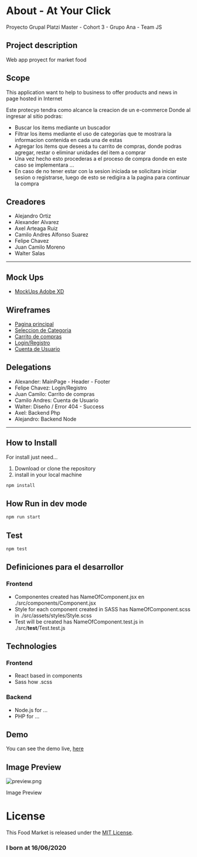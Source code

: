 
# About - At Your Click

Proyecto Grupal Platzi Master - Cohort 3 - Grupo Ana - Team JS

## Project description

Web app proyect for market food

## Scope

This application want to help to business to offer products and news in page hosted in Internet

Este protecyo tendra como alcance la creacion de un e-commerce
Donde al ingresar al sitio podras:

- Buscar los items mediante un buscador
- Filtrar los items mediante el uso de categorias que te mostrara la informacion contenida en cada una de estas
- Agregar los items que desees a tu carrito de compras, donde podras agregar, restar o eliminar unidades del item a comprar
- Una vez hecho esto procederas a el proceso de compra donde en este caso se implementara ...
- En caso de no tener estar con la sesion iniciada se solicitara iniciar sesion o registrarse, luego de esto se redigira a la pagina para continuar la compra

## Creadores

- Alejandro Ortiz
- Alexander Alvarez
- Axel Arteaga Ruiz
- Camilo Andres Alfonso Suarez
- Felipe Chavez
- Juan Camilo Moreno
- Walter Salas

---

## Mock Ups

- [MockUps Adobe XD](https://xd.adobe.com/view/387e0f8a-766d-40a9-8d54-21293f55bb3e-6d2d/)

## Wireframes

- [Pagina principal](https://docs.google.com/drawings/d/1nLAGowmQsTm9Fm_FjySarD3YVaQZlAsiq2SaSrFgP7E/edit?usp=sharing)
- [Seleccion de Categoria](https://docs.google.com/drawings/d/1QdsPcsVG0hfi45lQyUkz_gAcpHL_o-zaIZkjZZZVys8/edit?usp=sharing)
- [Carrito de compras](https://docs.google.com/drawings/d/15oOWtrWIawqNjZeiD1g8ddk5lNrah_iRq6bFGQC2AwE/edit?usp=sharing)
- [Login/Registro](https://docs.google.com/drawings/d/1fD4bgBp5PBWeh1o_za6U2wZEtbIhDcAPfxm15pcp7OA/edit?usp=sharing)
- [Cuenta de Usuario](https://docs.google.com/drawings/d/1CNXst-WBV_pSlThwBVMDMtAF5rJYv3y66pYFcrUw88s/edit?usp=sharing)

## Delegations

- Alexander: MainPage - Header - Footer
- Felipe Chavez: Login/Registro
- Juan Camilo: Carrito de compras
- Camilo Andres: Cuenta de Usuario
- Walter: Diseño / Error 404 - Success
- Axel: Backend Php
- Alejandro: Backend Node

---

## How to Install

For install just need…

1. Download or clone the repository
2. install in your local machine

```jsx
npm install
```

## How Run in dev mode
```jsx
npm run start
```

## Test
```jsx
npm test
```

## Definiciones para el desarrollor

### Frontend

- Componentes created has NameOfComponent.jsx en ./src/components/Component.jsx
- Style for each component created in SASS has NameOfComponent.scss in ./src/assets/styles/Style.scss
- Test will be created has NameOfComponent.test.js in ./src/__test__/Test.test.js

## Technologies

### Frontend
- React based in components
- Sass how .scss

### Backend
- Node.js for ...
- PHP for ...

## Demo

You can see the demo live, [here](https://mastereatsplatzi.github.io/Master-Eats/)

## Image Preview

![preview.png](preview.png)

Image Preview

# License

This Food Market is released under the [MIT License](https://opensource.org/licenses/MIT).

### I born at 16/06/2020